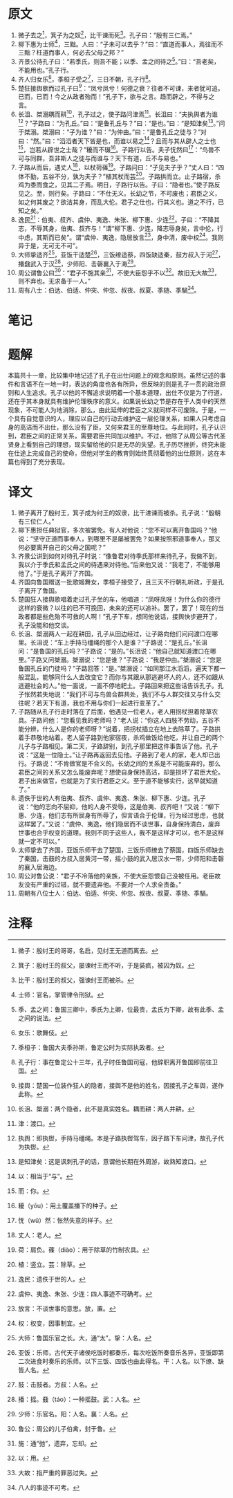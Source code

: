 # 原文
1. 微子去之[^1]，箕子为之奴[^2]，比干谏而死[^3]。孔子曰：“殷有三仁焉。”
2. 柳下惠为士师[^4]，三黜。人曰：“子未可以去乎？”曰：“直道而事人，焉往而不三黜？枉道而事人，何必去父母之邦？”
3. 齐景公待孔子曰：“若季氏，则吾不能；以季、孟之间待之[^5]。”曰：“吾老矣，不能用也。”孔子行。
4. 齐人归女乐[^6]，季桓子受之[^7]，三日不朝，孔子行[^8]。
5. 楚狂接舆歌而过孔子曰[^9]：“凤兮凤兮！何德之衰？往者不可谏，来者犹可追。已而，已而！今之从政者殆而！”孔子下，欲与之言。趋而辟之，不得与之言。
6. 长沮、桀溺耦而耕[^10]，孔子过之，使子路问津焉[^11]。长沮曰：“夫执舆者为谁[^12]？”子路曰：“为孔丘。”曰：“是鲁孔丘与？”曰：“是也。”曰：“是知津矣[^13]。”问于桀溺。桀溺曰：“子为谁？”曰：“为仲由。”曰：“是鲁孔丘之徒与？”对曰：“然。”曰：“滔滔者天下皆是也，而谁以易之[^14]？且而与其从辟人之士也[^15]，岂若从辟世之士哉？”耰而不辍[^16]。子路行以告。夫子怃然曰[^17]：“鸟兽不可与同群，吾非斯人之徒与而谁与？天下有道，丘不与易也。”
7. 子路从而后，遇丈人[^18]，以杖荷蓧[^19]。子路问曰：“子见夫子乎？”丈人曰：“四体不勤，五谷不分，孰为夫子？”植其杖而芸[^20]。子路拱而立。止子路宿，杀鸡为黍而食之，见其二子焉。明日，子路行以告。子曰：“隐者也。”使子路反见之。至，则行矣。子路曰：“不仕无义。长幼之节，不可废也；君臣之义，如之何其废之？欲洁其身，而乱大伦。君子之仕也，行其义也。道之不行，已知之矣。”
8. 逸民[^21]：伯夷、叔齐、虞仲、夷逸、朱张、柳下惠、少连[^22]。子曰：“不降其志，不辱其身，伯夷、叔齐与！”谓“柳下惠、少连，降志辱身矣，言中伦，行中虑，其斯而已矣”。谓“虞仲、夷逸，隐居放言[^23]，身中清，废中权[^24]。我则异于是，无可无不可”。
9. 大师挚适齐[^25]，亚饭干适楚[^26]，三饭缭适蔡，四饭缺适秦，鼓方叔入于河[^27]，播鼗武入于汉[^28]，少师阳、击磬襄入于海[^29]。
10. 周公谓鲁公曰[^30]：“君子不施其亲[^31]，不使大臣怨乎不以[^32]。故旧无大故[^33]，则不弃也。无求备于一人。”
11. 周有八士：伯达、伯适、仲突、仲忽、叔夜、叔夏、季随、季騧[^34]。
# 笔记

# 题解
本篇共十一章，比较集中地记述了孔子在出仕问题上的观念和原则。虽然记述的事件和言语不在一地一时，表达的角度也各有所异，但反映的则是孔子一贯的政治原则和人生追求。孔子以他的不懈追求说明着一个基本道理，出仕不仅是为了行道，还在于其本身就具有维护伦理秩序的意义。如果说长幼之节是存在于人类中的天然现象，不可能人为地消除，那么，由此延伸的君臣之义就同样不可废除。于是，一个具有自觉意识的人，理应以自己的行动去维护这一层伦理关系，如果人只考虑自身的高洁而不出仕，那么没有了臣，又何来君王的至尊地位。与此同时，孔子认识到，君臣之间的正常关系，需要君臣共同加以维护。不过，他除了从周公等古代圣贤身上看到自己的理想，现实留给他的只是无尽的失望。孔子历尽挫折，终究未能在仕途上完成自己的使命，但他对学生的教育则始终贯彻着他的出仕原则，这在本篇也得到了充分表现。
# 译文
1. 微子离开了殷纣王，箕子成为纣王的奴隶，比干进谏而被杀。孔子说：“殷朝有三位仁人。”
2. 柳下惠担任典狱官，多次被罢免。有人对他说：“您不可以离开鲁国吗？”他说：“坚守正道而事奉人，到哪里不是屡被罢免？如果按照邪道事奉人，那又何必要离开自己的父母之国呢？”
3. 齐景公讲到如何对待孔子时说：“像鲁君对待季氏那样来待孔子，我做不到，我以介于季氏和孟氏之间的待遇来对待他。”后来他又说：“我老了，不能够用他了。”于是孔子离开了齐国。
4. 齐国向鲁国赠送一批歌姬舞女，季桓子接受了，且三天不行朝礼听政，于是孔子离开了鲁国。
5. 楚国狂人接舆歌唱着走过孔子坐的车，他唱道：“凤呀凤呀！为什么你的德行这样的衰微？以往的已不可挽回，未来的还可以追补。罢了，罢了！现在的当政者都是些危殆不可救的人啊！”孔子下车，想同他说话，接舆快步避开了，孔子没能和他交谈。
6. 长沮、桀溺两人一起在耕田，孔子从田边经过，让子路向他们问问渡口在哪里。长沮说：“车上手持马缰绳的那个人是谁？”子路说：“是孔丘。”长沮问：“是鲁国的孔丘吗？”子路说：“是的。”长沮说：“他自己就知道渡口在哪里。”子路又问桀溺。桀溺说：“您是谁？”子路说：“我是仲由。”桀溺说：“您是鲁国孔丘的门徒吗？”子路回答：“是。”桀溺说：“如同那江水滔滔，遍天下都一般混乱，能够同什么人去改变它？而你与其跟从那逃避坏人的人，还不如跟从逃避社会的人。”他一面说，一面不停地耙土。子路回来把这些话告诉孔子。孔子怅然若失地说：“我们不可与鸟兽合群共处，我们不与人群交往又与什么交往呢？若天下有道，我也不用与你们一起进行变革了。”
7. 子路随从孔子行走时落在了后面，他遇见一位老人，老人用拐杖担着除草农具。子路问他：“您看见我的老师吗？”老人说：“你这人四肢不劳动，五谷不能分辨，什么人是你的老师呀？”说着，把拐杖插立在地上去除草了。子路拱着手恭敬地站着。老人留子路到他家宿夜，杀鸡做饭给他吃，并让自己的两个儿子与子路相见。第二天，子路辞别，到孔子那里把这件事告诉了他。孔子说：“这是一位隐士。”让子路再返回去见他。子路到了老人的家，老人却已出行。子路说：“不肯做官是不合义的。长幼之间的关系是不可能废弃的，那么君臣之间的关系又怎么能废弃呢？想使自身保持高洁，却是损坏了君臣大伦。君子出来做官，也就是为了实行君臣之义。至于道不能够实行，这早就知道了。”
8. 遗佚于世的人有伯夷、叔齐、虞仲、夷逸、朱张、柳下惠、少连。孔子说：“他的志向不屈抑，他的人身不受辱，这是伯夷、叔齐吧！”又说：“柳下惠、少连，他们志有所屈身有所辱了，但言语合于伦理，行为经过思虑，也就这样罢了。”又说：“虞仲、夷逸，他们隐居而不谈世事，自身保持清白，废弃世事也合乎权变的道理。我则不同于这些人，我不是这样才可以，也不是这样就一定不可以。”
9. 太师挚去了齐国，亚饭乐师干去了楚国，三饭乐师缭去了蔡国，四饭乐师缺去了秦国，击鼓的方叔入居黄河一带，摇小鼓的武入居汉水一带，少师阳和击磬的襄入居海边。
10. 周公对鲁公说：“君子不冷落他的亲族，不使大臣怨恨自己没被任用。老臣故友没有严重的过错，就不要遗弃他。不要对一个人求全责备。”
11. 周朝有八位士人：伯达、伯适、仲突、仲忽、叔夜、叔夏、季随、季騧。
# 注释

[^1]: 微子：殷纣王的哥哥，名启，见纣王无道而离去。
[^2]: 箕子：殷纣王的叔父，屡谏纣王而不听，于是装疯，被囚为奴。
[^3]: 比干：殷纣王的叔父，强谏纣王而被杀。
[^4]: 士师：官名，掌管律令刑狱。
[^5]: 季、孟之间：鲁国三卿中，季氏为上卿，位最贵，孟氏为下卿，故有此季、孟之间的说法。
[^6]: 女乐：歌舞伎。
[^7]: 季桓子：鲁国大夫季孙斯，鲁定公时为实际执政者。
[^8]: 孔子行：事在鲁定公十三年，孔子时任鲁国司寇，他辞职离开鲁国即前往卫国。
[^9]: 接舆：楚国一位装作狂人的隐者，接舆不是他的姓名，因接孔子之车舆，遂作此称。
[^10]: 长沮、桀溺：两个隐者，此不是真实姓名。耦而耕：两人并耕。
[^11]: 津：渡口。
[^12]: 执舆：即执辔，手持马缰绳。本是子路执辔驾车，因子路下车问津，故孔子代为执辔。
[^13]: 是知津矣：这是讽刺孔子的话，意谓他长期在外周游，故熟知渡口。
[^14]: 以：相当于“与”。
[^15]: 而：你。
[^16]: 耰（yōu）：用土覆盖播下的种子。
[^17]: 怃（wǔ）然：怅然失意的样子。
[^18]: 丈人：老人。
[^19]: 荷：肩负。蓧（diào）：用于除草的竹制农具。
[^20]: 植：竖立。芸：除草。
[^21]: 逸民：遗佚于世的人。
[^22]: 虞仲、夷逸、朱张、少连：四人事迹不可确考。
[^23]: 放言：不谈世事的意思。放，置。
[^24]: 权：权变，因事制宜。
[^25]: 大师：鲁国乐官之长。大，通“太”。挚：人名。
[^26]: 亚饭：乐师，古代天子诸侯吃饭时都奏乐，每次吃饭所奏音乐各异，亚饭即第二次进食时奏乐的乐师。以下三饭、四饭也由此得名。干：人名。以下缭、缺皆人名。
[^27]: 鼓：击鼓者。方叔：人名。
[^28]: 播：摇。鼗（táo）：一种摇鼓。武：人名。
[^29]: 少师：乐官名。阳：人名。襄：人名。
[^30]: 鲁公：周公的儿子伯禽，封于鲁。
[^31]: 施：通“弛”，遗弃，忘却。
[^32]: 以：用。
[^33]: 大故：指严重的罪恶过失。
[^34]: 八人的事迹不可考。